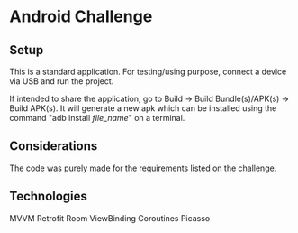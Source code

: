 # Android Challenge

## Setup

This is a standard application. For testing/using purpose, connect a device via USB and run the project.

If intended to share the application, go to Build -> Build Bundle(s)/APK(s) -> Build APK(s).
It will generate a new apk which can be installed using the command "adb install *file_name*" on a terminal.

## Considerations

The code was purely made for the requirements listed on the challenge.

## Technologies

MVVM
Retrofit
Room
ViewBinding
Coroutines
Picasso